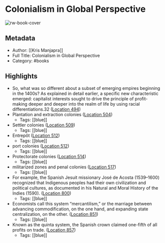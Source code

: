 # Colonialism in Global Perspective

![rw-book-cover](https://m.media-amazon.com/images/I/51ETJpgJxCL._SY160.jpg)

## Metadata
- Author: [[Kris Manjapra]]
- Full Title: Colonialism in Global Perspective
- Category: #books

## Highlights
- So, what was so different about a subset of emerging empires beginning in the 1400s? As explained in detail earlier, a specific new characteristic emerged: capitalist interests sought to drive the principle of profit-making deeper and deeper into the realm of life by using racial differentiations.32 ([Location 494](https://readwise.io/to_kindle?action=open&asin=B0868Q7BT1&location=494))
- Plantation and extraction colonies ([Location 504](https://readwise.io/to_kindle?action=open&asin=B0868Q7BT1&location=504))
    - Tags: [[blue]] 
- Settler colonies ([Location 509](https://readwise.io/to_kindle?action=open&asin=B0868Q7BT1&location=509))
    - Tags: [[blue]] 
- Entrepôt ([Location 512](https://readwise.io/to_kindle?action=open&asin=B0868Q7BT1&location=512))
    - Tags: [[blue]] 
- port colonies ([Location 512](https://readwise.io/to_kindle?action=open&asin=B0868Q7BT1&location=512))
    - Tags: [[blue]] 
- Protectorate colonies ([Location 514](https://readwise.io/to_kindle?action=open&asin=B0868Q7BT1&location=514))
    - Tags: [[blue]] 
- militarized zones and penal colonies ([Location 517](https://readwise.io/to_kindle?action=open&asin=B0868Q7BT1&location=517))
    - Tags: [[blue]] 
- For example, the Spanish Jesuit missionary José de Acosta (1539–1600) recognized that Indigenous peoples had their own civilization and political cultures, as documented in his Natural and Moral History of the Indies (1590). ([Location 800](https://readwise.io/to_kindle?action=open&asin=B0868Q7BT1&location=800))
    - Tags: [[blue]] 
- Economists call this system “mercantilism,” or the marriage between advancing commodification, on the one hand, and expanding state centralization, on the other. ([Location 851](https://readwise.io/to_kindle?action=open&asin=B0868Q7BT1&location=851))
    - Tags: [[blue]] 
- Known as the quinta system, the Spanish crown claimed one-fifth of all profits on trade. ([Location 857](https://readwise.io/to_kindle?action=open&asin=B0868Q7BT1&location=857))
    - Tags: [[blue]] 
